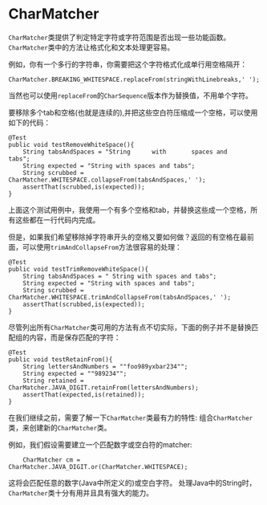 # CharMatcher
`CharMatcher`类提供了判定特定字符或字符范围是否出现一些功能函数。`CharMatcher`类中的方法让格式化和文本处理更容易。

例如，你有一个多行的字符串，你需要把这个字符格式化成单行用空格隔开：

```
CharMatcher.BREAKING_WHITESPACE.replaceFrom(stringWithLinebreaks,' ');
```
当然也可以使用`replaceFrom`的`CharSequence`版本作为替换值，不用单个字符。

要移除多个tab和空格(也就是连续的),并把这些空白符压缩成一个空格，可以使用如下的代码：

```
@Test
public void testRemoveWhiteSpace(){
    String tabsAndSpaces = "String      with       spaces and
tabs";
    String expected = "String with spaces and tabs";
    String scrubbed = CharMatcher.WHITESPACE.collapseFrom(tabsAndSpaces,' ');
    assertThat(scrubbed,is(expected));
}
```
上面这个测试用例中，我使用一个有多个空格和tab，并替换这些成一个空格，所有这些都在一行代码内完成。

但是，如果我们希望移除掉字符串开头的空格又要如何做？返回的有空格在最前面，可以使用`trimAndCollapseFrom`方法很容易的处理：
```
@Test
public void testTrimRemoveWhiteSpace(){
    String tabsAndSpaces = " String with spaces and tabs";
    String expected = "String with spaces and tabs";
    String scrubbed = CharMatcher.WHITESPACE.trimAndCollapseFrom(tabsAndSpaces,' ');
    assertThat(scrubbed,is(expected));
}
```
尽管列出所有`CharMatcher`类可用的方法有点不切实际，下面的例子并不是替换匹配组的内容，而是保存匹配的字符：
```
@Test
public void testRetainFrom(){
    String lettersAndNumbers = ""foo989yxbar234"";
    String expected = ""989234"";
    String retained = CharMatcher.JAVA_DIGIT.retainFrom(lettersAndNumbers);
    assertThat(expected,is(retained));
}
```
在我们继续之前，需要了解一下`CharMatcher`类最有力的特性: 组合`CharMatcher`类，来创建新的`CharMatcher`类。

例如，我们假设需要建立一个匹配数字或空白符的matcher:
```
    CharMatcher cm = CharMatcher.JAVA_DIGIT.or(CharMatcher.WHITESPACE);
```
这将会匹配任意的数字(Java中所定义的)或空白字符。
处理Java中的String时，`CharMatcher`类十分有用并且具有强大的能力。
